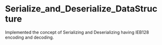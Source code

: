 # Serialize_and_Deserialize_DataStructure
Implemented  the concept of Serializing and Deserializing having IEB128 encoding and decoding.
